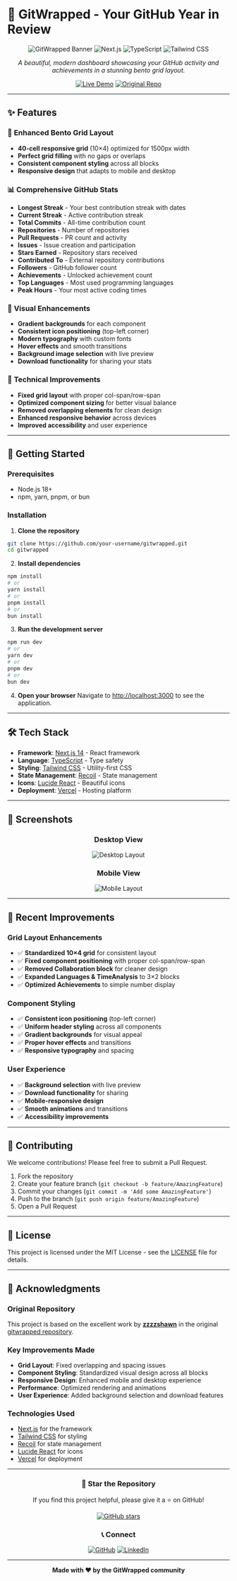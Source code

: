 # 🎉 GitWrapped - Your GitHub Year in Review

<div align="center">

![GitWrapped Banner](https://img.shields.io/badge/GitWrapped-Your%20GitHub%20Year%20in%20Review-blue?style=for-the-badge&logo=github)
![Next.js](https://img.shields.io/badge/Next.js-14-black?style=for-the-badge&logo=next.js)
![TypeScript](https://img.shields.io/badge/TypeScript-5.0-blue?style=for-the-badge&logo=typescript)
![Tailwind CSS](https://img.shields.io/badge/Tailwind_CSS-3.3-38B2AC?style=for-the-badge&logo=tailwind-css)

*A beautiful, modern dashboard showcasing your GitHub activity and achievements in a stunning bento grid layout.*

[![Live Demo](https://img.shields.io/badge/Live%20Demo-View%20Project-green?style=for-the-badge&logo=vercel)](https://gitwrapped-psi.vercel.app)
[![Original Repo](https://img.shields.io/badge/Original%20Repo-zzzzshawn%2Fgitwrapped-blue?style=for-the-badge&logo=github)](https://github.com/zzzzshawn/gitwrapped)

</div>

---

## ✨ Features

### 🎯 **Enhanced Bento Grid Layout**
- **40-cell responsive grid** (10×4) optimized for 1500px width
- **Perfect grid filling** with no gaps or overlaps
- **Consistent component styling** across all blocks
- **Responsive design** that adapts to mobile and desktop

### 📊 **Comprehensive GitHub Stats**
- **Longest Streak** - Your best contribution streak with dates
- **Current Streak** - Active contribution streak
- **Total Commits** - All-time contribution count
- **Repositories** - Number of repositories
- **Pull Requests** - PR count and activity
- **Issues** - Issue creation and participation
- **Stars Earned** - Repository stars received
- **Contributed To** - External repository contributions
- **Followers** - GitHub follower count
- **Achievements** - Unlocked achievement count
- **Top Languages** - Most used programming languages
- **Peak Hours** - Your most active coding times

### 🎨 **Visual Enhancements**
- **Gradient backgrounds** for each component
- **Consistent icon positioning** (top-left corner)
- **Modern typography** with custom fonts
- **Hover effects** and smooth transitions
- **Background image selection** with live preview
- **Download functionality** for sharing your stats

### 🔧 **Technical Improvements**
- **Fixed grid layout** with proper col-span/row-span
- **Optimized component sizing** for better visual balance
- **Removed overlapping elements** for clean design
- **Enhanced responsive behavior** across devices
- **Improved accessibility** and user experience

---

## 🚀 Getting Started

### Prerequisites
- Node.js 18+ 
- npm, yarn, pnpm, or bun

### Installation

1. **Clone the repository**
```bash
git clone https://github.com/your-username/gitwrapped.git
cd gitwrapped
```

2. **Install dependencies**
```bash
npm install
# or
yarn install
# or
pnpm install
# or
bun install
```

3. **Run the development server**
```bash
npm run dev
# or
yarn dev
# or
pnpm dev
# or
bun dev
```

4. **Open your browser**
Navigate to [http://localhost:3000](http://localhost:3000) to see the application.

---

## 🛠️ Tech Stack

- **Framework**: [Next.js 14](https://nextjs.org/) - React framework
- **Language**: [TypeScript](https://www.typescriptlang.org/) - Type safety
- **Styling**: [Tailwind CSS](https://tailwindcss.com/) - Utility-first CSS
- **State Management**: [Recoil](https://recoiljs.org/) - State management
- **Icons**: [Lucide React](https://lucide.dev/) - Beautiful icons
- **Deployment**: [Vercel](https://vercel.com/) - Hosting platform

---

## 📱 Screenshots

<div align="center">

### Desktop View
![Desktop Layout](https://via.placeholder.com/800x400/1f2937/ffffff?text=Desktop+GitWrapped+Layout)

### Mobile View  
![Mobile Layout](https://via.placeholder.com/400x600/1f2937/ffffff?text=Mobile+GitWrapped+Layout)

</div>

---

## 🎯 Recent Improvements

### Grid Layout Enhancements
- ✅ **Standardized 10×4 grid** for consistent layout
- ✅ **Fixed component positioning** with proper col-span/row-span
- ✅ **Removed Collaboration block** for cleaner design
- ✅ **Expanded Languages & TimeAnalysis** to 3×2 blocks
- ✅ **Optimized Achievements** to simple number display

### Component Styling
- ✅ **Consistent icon positioning** (top-left corner)
- ✅ **Uniform header styling** across all components
- ✅ **Gradient backgrounds** for visual appeal
- ✅ **Proper hover effects** and transitions
- ✅ **Responsive typography** and spacing

### User Experience
- ✅ **Background selection** with live preview
- ✅ **Download functionality** for sharing
- ✅ **Mobile-responsive design**
- ✅ **Smooth animations** and transitions
- ✅ **Accessibility improvements**

---

## 🤝 Contributing

We welcome contributions! Please feel free to submit a Pull Request.

1. Fork the repository
2. Create your feature branch (`git checkout -b feature/AmazingFeature`)
3. Commit your changes (`git commit -m 'Add some AmazingFeature'`)
4. Push to the branch (`git push origin feature/AmazingFeature`)
5. Open a Pull Request

---

## 📄 License

This project is licensed under the MIT License - see the [LICENSE](LICENSE) file for details.

---

## 🙏 Acknowledgments

### Original Repository
This project is based on the excellent work by **[zzzzshawn](https://github.com/zzzzshawn)** in the original [gitwrapped repository](https://github.com/zzzzshawn/gitwrapped).

### Key Improvements Made
- **Grid Layout**: Fixed overlapping and spacing issues
- **Component Styling**: Standardized visual design across all blocks
- **Responsive Design**: Enhanced mobile and desktop experience
- **Performance**: Optimized rendering and animations
- **User Experience**: Added background selection and download features

### Technologies Used
- [Next.js](https://nextjs.org/) for the framework
- [Tailwind CSS](https://tailwindcss.com/) for styling
- [Recoil](https://recoiljs.org/) for state management
- [Lucide React](https://lucide.dev/) for icons
- [Vercel](https://vercel.com/) for deployment

---

<div align="center">

### 🌟 Star the Repository
If you find this project helpful, please give it a ⭐ on GitHub!

[![GitHub stars](https://img.shields.io/github/stars/zzzzshawn/gitwrapped?style=social)](https://github.com/zzzzshawn/gitwrapped)

### 📞 Connect
[![GitHub](https://img.shields.io/badge/GitHub-100000?style=for-the-badge&logo=github&logoColor=white)](https://github.com/zzzzshawn)
[![LinkedIn](https://img.shields.io/badge/LinkedIn-0077B5?style=for-the-badge&logo=linkedin&logoColor=white)](https://linkedin.com/in/zzzzshawn)

---

**Made with ❤️ by the GitWrapped community**

</div>
